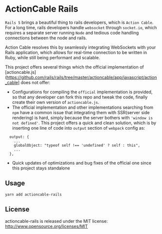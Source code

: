 # ActionCable Rails

`Rails 5` brings a beautiful thing to rails developers, which is `Action Cable`. For a long time, rails developers handle `websocket` through `socket.io`, which requires a separate server running `Node` and tedious code handling connections between the node and rails.

Action Cable resolves this by seamlessly integrating WebSockets with your Rails application, which allows for real-time connection to be written in Ruby, while still being performant and scalable. 

This project offers several things which the official implementation of [actioncable.js](https://github.com/rails/rails/tree/master/actioncable/app/javascript/action_cable] does not offer:

* Configurations for compiling the `official` implementation is provided, so that any developer can fork this repo and tweak the code, finally create their own version of `actioncable.js`.
* The official implementation and other implementations searching from `npm` have a common issue that integrating them with SSR(server side rendering) is hard, simply because the server bothers with `'window is not defined'`. This project offers a quick and clean solution, which is by inserting one line of code into `output` section of `webpack` config as:
```
  output: {
    ...
    globalObject: "typeof self !== 'undefined' ? self : this",
    ...
  },
```
* Quick updates of optimizations and bug fixes of the official one since this project stays standalone

## Usage

`yarn add actioncable-rails`

## License

actioncable-rails is released under the MIT license:
http://www.opensource.org/licenses/MIT


